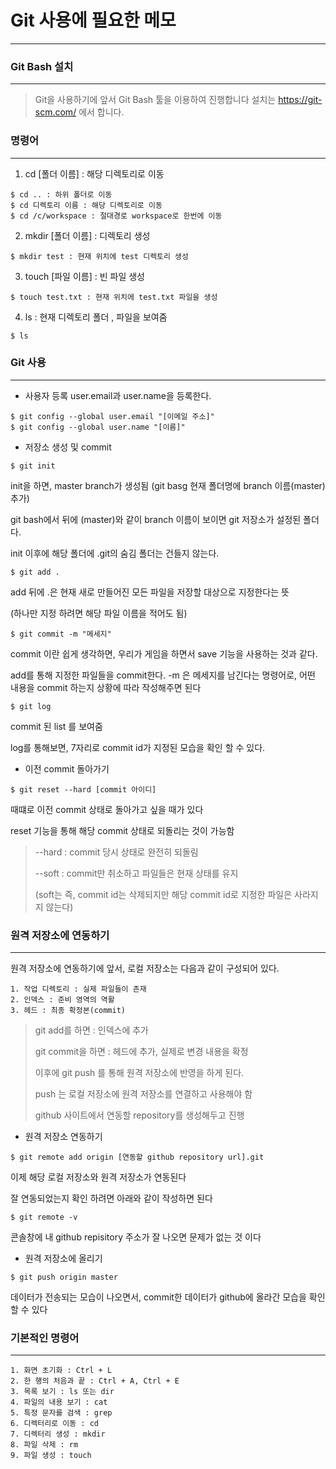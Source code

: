 # Git 사용에 필요한 메모

----------


### Git Bash 설치
------------
> Git을 사용하기에 앞서 Git Bash 툴을 이용하여 진행합니다
> 설치는 https://git-scm.com/ 에서 합니다.

### 명령어

-----------

1. cd [폴더 이름] : 해당 디렉토리로 이동

```
$ cd .. : 하위 폴더로 이동
$ cd 디렉토리 이름 : 해당 디렉토리로 이동
$ cd /c/workspace : 절대경로 workspace로 한번에 이동
```

2. mkdir [폴더 이름] : 디렉토리 생성

```
$ mkdir test : 현재 위치에 test 디렉토리 생성
```

3. touch [파일 이름] : 빈 파일 생성

```
$ touch test.txt : 현재 위치에 test.txt 파일을 생성
```

4. ls : 현재 디렉토리 폴더 , 파일을 보여줌

```
$ ls
```

### Git 사용

----------

+ 사용자 등록
  user.email과 user.name을 등록한다.

```
$ git config --global user.email "[이메일 주소]"
$ git config --global user.name "[이름]"
```

+ 저장소 생성 및 commit

```
$ git init
```

init을 하면, master branch가 생성됨 (git basg 현재 폴더명에 branch 이름(master)추가)

git bash에서 뒤에 (master)와 같이 branch 이름이 보이면 git 저장소가 설정된 폴더다.

init 이후에 해당 폴더에 .git의 숨김 폴더는 건들지 않는다.

```
$ git add .
```

add 뒤에 .은 현재 새로 만들어진 모든 파일을 저장할 대상으로 지정한다는 뜻

(하나만 지정 하려면 해당 파일 이름을 적어도 됨)

```
$ git commit -m "메세지"
```

commit 이란 쉽게 생각하면, 우리가 게임을 하면서 save 기능을 사용하는 것과 같다.

add를 통해 지정한 파일들을 commit한다. -m 은 메세지를 남긴다는 명령어로, 어떤 내용을 commit 하는지 상황에 따라 작성해주면 된다

```
$ git log
```

commit 된 list 를 보여줌

log를 통해보면, 7자리로 commit id가 지정된 모습을 확인 할 수 있다.

+ 이전 commit 돌아가기

```
$ git reset --hard [commit 아이디]
```

때떄로 이전 commit 상태로 돌아가고 싶을 때가 있다

reset 기능을 통해 해당  commit 상태로 되돌리는 것이 가능함

> --hard : commit 당시 상태로 완전히 되돌림
>
> --soft : commit만 취소하고 파일들은 현재 상태를 유지
>
>(soft는 즉, commit id는 삭제되지만 해당 commit id로 지정한 파일은 사라지지 않는다)



### 원격 저장소에 연동하기

------------------

원격 저장소에 연동하기에 앞서, 로컬 저장소는 다음과 같이 구성되어 있다.

```
1. 작업 디렉토리 : 실제 파일들이 존재
2. 인덱스 : 준비 영역의 역활
3. 헤드 : 최종 확정본(commit)
```

> git add를 하면 : 인덱스에 추가
>
> git commit을 하면 : 헤드에 추가, 실제로 변경 내용을 확정
>
> 이후에 git push 를 통해 원격 저장소에 반영을 하게 된다.
>
> 
>
> push 는 로컬 저장소에 원격 저장소를 연결하고 사용해야 함
>
> github 사이트에서 연동할 repository를 생성해두고 진행

+ 원격 저장소 연동하기

```
$ git remote add origin [연동할 github repository url].git
```

이제 해당 로컬 저장소와 원격 저장소가 연동된다

잘 연동되었는지 확인 하려면 아래와 같이 작성하면 된다

```
$ git remote -v
```

콘솔창에 내 github repisitory 주소가 잘 나오면 문제가 없는 것 이다

+ 원격 저장소에 올리기

```
$ git push origin master
```

데이터가 전송되는 모습이 나오면서, commit한 데이터가 github에 올라간 모습을 확인 할 수 있다

### 기본적인 명령어
----------------
```
1. 화면 초기화 : Ctrl + L
2. 한 행의 처음과 끝 : Ctrl + A, Ctrl + E
3. 목록 보기 : ls 또는 dir
4. 파일의 내용 보기 : cat
5. 특정 문자를 검색 : grep
6. 디렉터리로 이동 : cd
7. 디렉터리 생성 : mkdir
8. 파일 삭제 : rm
9. 파일 생성 : touch
```
